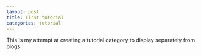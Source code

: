 ```yaml
---
layout: post
title: First tutorial
categories: tutorial
---
```


This is my attempt at creating a tutorial category to display separately from blogs
